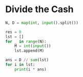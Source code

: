 # Divide the Cash

```python
N, D = map(int, input().split())

res = 0
lst = []
for _ in range(N):
    M = int(input())
    lst.append(M)

ans = D // sum(lst)
for i in lst:
    print(i * ans)

```
